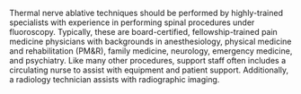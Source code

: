Thermal nerve ablative techniques should be performed by highly-trained specialists with experience in performing spinal procedures under fluoroscopy. Typically, these are board-certified, fellowship-trained pain medicine physicians with backgrounds in anesthesiology, physical medicine and rehabilitation (PM&R), family medicine, neurology, emergency medicine, and psychiatry. Like many other procedures, support staff often includes a circulating nurse to assist with equipment and patient support. Additionally, a radiology technician assists with radiographic imaging.